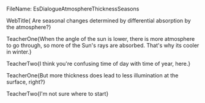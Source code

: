 FileName: EsDialogueAtmosphereThicknessSeasons

WebTitle{ Are seasonal changes determined by differential absorption by the atmosphere?}

TeacherOne{When the angle of the sun is lower, there is more atmosphere to go through, so more of the Sun's rays are absorbed. That's why its cooler in winter.}

TeacherTwo{I think you're confusing time of day with time of year, here.}

TeacherOne{But more thickness does lead to less illumination at the surface, right?}

TeacherTwo{I'm not sure where to start}

